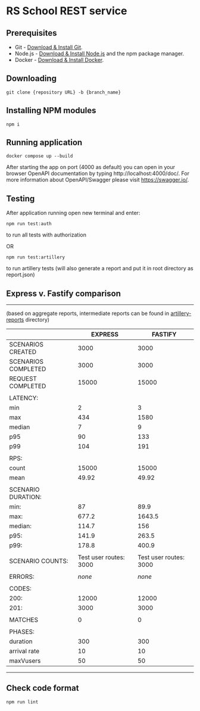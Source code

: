 # RS School REST service

## Prerequisites

- Git - [Download & Install Git](https://git-scm.com/downloads).
- Node.js - [Download & Install Node.js](https://nodejs.org/en/download/) and the npm package manager.
- Docker - [Download & Install Docker](https://docs.docker.com/engine/install/).

## Downloading

```
git clone {repository URL} -b {branch_name}
```

## Installing NPM modules

```
npm i
```

## Running application

```
docker compose up --build
```

After starting the app on port (4000 as default) you can open
in your browser OpenAPI documentation by typing http://localhost:4000/doc/.
For more information about OpenAPI/Swagger please visit https://swagger.io/.

## Testing

After application running open new terminal and enter:
```
npm run test:auth
```
to run all tests with authorization

OR

```
npm run test:artillery
```
to run artillery tests (will also generate a report and put it in root directory as report.json)

## Express v. Fastify comparison

---
(based on aggregate reports, intermediate reports can be found in [artillery-reports](artillery-reports) directory)

|    	                    | EXPRESS                 |   FASTIFY               |
|--------------------------	|-------------------------|-------------------------|
| SCENARIOS CREATED         | 3000                    | 3000                    |         
| SCENARIOS COMPLETED       | 3000                    | 3000                    |
| REQUEST COMPLETED         | 15000                   | 15000                   |
|                           |                         |                         |
| LATENCY:                  |                         |                         |
|      min                  | 2                       | 3                       |
|      max                  | 434                     | 1580                    |
|      median               | 7                       | 9                       |
|      p95                  | 90                      | 133                     |
|      p99                  | 104                     | 191                     |
|                           |                         |                         |
| RPS:                      |                         |                         |                            
|      count                | 15000                   | 15000                   |
|      mean                 | 49.92                   | 49.92                   |
|                       	|                         |                         |
| SCENARIO DURATION: 	    |                         |                         |
|      min:                 | 87                      | 89.9                    |
|      max:                 | 677.2                   | 1643.5                  |
|      median:              | 114.7                   | 156                     |
|      p95:                 | 141.9                   | 263.5                   |
|      p99:                 | 178.8                   | 400.9                   |
|                           |                         |                         |
| SCENARIO COUNTS:      	| Test user routes: 3000  | Test user routes: 3000  |
|                           |                         |                         |  
| ERRORS:                   | _none_                  | _none_                  |
|                           |                         |                         |
| CODES:                    |                         |                         |
|      200:                 | 12000                   | 12000                   |                	
|      201:                 | 3000                    | 3000                    |                   	
|                           |                         |                         |
| MATCHES                   | 0                       | 0                       |
|                           |                         |                         |
| PHASES:                   |                         |                         |
|       duration            | 300                     | 300                     |
|       arrival rate        | 10                      | 10                      |
|       maxVusers           | 50                      | 50                      |
---

## Check code format

```
npm run lint
```